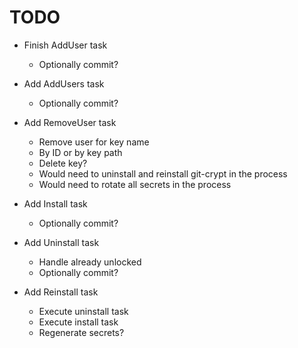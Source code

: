 TODO
====

* Finish AddUser task
  * Optionally commit?

* Add AddUsers task
  * Optionally commit?
* Add RemoveUser task
  * Remove user for key name
  * By ID or by key path
  * Delete key?
  * Would need to uninstall and reinstall git-crypt in the process
  * Would need to rotate all secrets in the process

* Add Install task
  * Optionally commit?
* Add Uninstall task
  * Handle already unlocked 
  * Optionally commit?

* Add Reinstall task
  * Execute uninstall task
  * Execute install task
  * Regenerate secrets?
